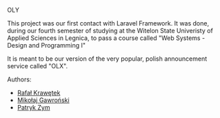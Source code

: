 OLY

This project was our first contact with Laravel Framework. It was done, during our fourth semester of studying at the Witelon State Univeristy of Applied Sciences in Legnica, to pass a course called "Web Systems - Design and Programming I"

It is meant to be our version of the very popular, polish announcement service called "OLX".

Authors:
- [Rafał Krawętek](https://github.com/rafalkrawetek)
- [Mikołaj Gawroński](https://github.com/mikolajgawronski)
- [Patryk Zym](https://github.com/rewe999)
